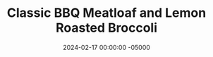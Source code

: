 ---
layout: post
title:  "Classic BBQ Meatloaf and Lemon Roasted Broccoli"
date:   2024-02-17 00:00:00 -05000
categories: 
- Recipes
- Ground Meat
permalink: /recipes/bbq-meatloaf
image: /assets/Food/Ground Meat/BBQ Meatloaf/bbq-meat-cover.jpg
ing: bbqmeat-ing
facts: bbqmeat-facts
Prep: 15
Rest: 
Cook: 60
Source1: 
Source2: 
Description: Every Sunday night my mom would prepare a meatloaf, and it was my job to put it in the oven Monday night for dinner so it would be ready when she got back from work. Meatloaf is a comfort food for me, and I tried to make it a bit healthier by cutting back the sugar (no sugar filled ketchup or BBQ sauce).
Instructions: 
- Preheat your oven to 350F, and line 2 cookie sheets with parchment paper<br><br>

- In a large bowl, mix together the broccoli and the spices (lemon juice, minced garlic, oil, lemon pepper, garlic powder, and onion powder). Add to one of your sheets<br><br>

- Rinse the bowl, and use it for the meatloaf. Crack in the egg, and mix together all the ingredients (BBQ sauce, onion, casein, cheese, garlic and onion powder, chili powder, and paprika) except the meat. Add in the meat after combining everything else first. Transfer the mix to the other pan, and shape into a meatloaf. You can also use a bread pan if you like (this is normally what I prefer)<br><br>

- Bake the meatloaf for about 1 hour at 350F. The broccoli should take about 45 minutes, so after 15 minutes, put that in the oven. Cook the meatloaf to at least 180F, and the broccoli is to your liking. Optionally, brush the meatloaf with BBQ sauce during baking<br><br>

- Slice the meatloaf (makes about 12 slices, so 1 serving is 2 pieces), and serve with your broccoli. I find that meatloaf is always better the next day actually, as it's less likely to fall apart (and sometimes I prefer it cold imo)<br><br>
- <center><img src="/assets/Food/Ground Meat/BBQ Meatloaf/bbq-meat-5.jpg" alt="" class="instruction-image"></center>
---